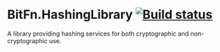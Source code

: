 BitFn.HashingLibrary [![Build status](https://ci.appveyor.com/api/projects/status/dgy2sdpikw4lem37)](https://ci.appveyor.com/project/dlras2/hashinglibrary)
======
A library providing hashing services for both cryptographic and non-cryptographic use.
